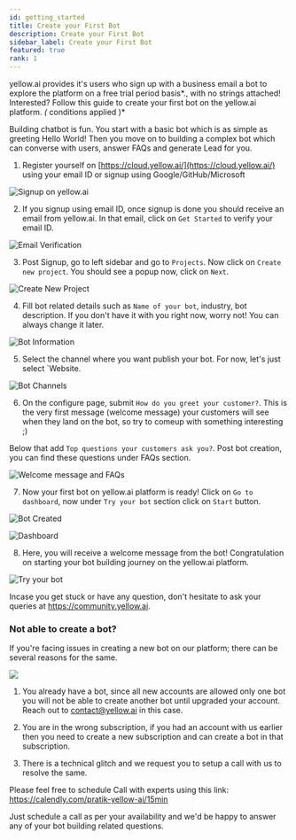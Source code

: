 ```yaml
---
id: getting_started
title: Create your First Bot
description: Create your First Bot
sidebar_label: Create your First Bot
featured: true
rank: 1
---
```


yellow.ai provides it's users who sign up with a business email a bot to explore the platform on a free trial period basis*., with no strings attached! Interested? Follow this guide to create your first bot on the yellow.ai platform. *(* conditions applied )*

Building chatbot is fun. You start with a basic bot which is as simple as greeting Hello World! Then you move on to building a complex bot which can converse with users, answer FAQs and generate Lead for you.

1. Register yourself on [https://cloud.yellow.ai/](https://cloud.yellow.ai/) using your email ID or signup using Google/GitHub/Microsoft

![Signup on yellow.ai](https://cdn.yellowmessenger.com/MJ0Yf1TM0ULY1615871791935.png)

2. If you signup using email ID, once signup is done you should receive an email from yellow.ai. In that email, click on `Get Started` to verify your email ID.

![Email Verification](https://cdn.yellowmessenger.com/IrlOfhnG4q0T1615871862150.png)

3. Post Signup, go to left sidebar and go to `Projects`. Now click on `Create new project`. You should see a popup now, click on `Next`.

![Create New Project](https://cdn.yellowmessenger.com/5s1I16EvajAu1615871892518.png)

4. Fill bot related details such as `Name of your bot`, industry, bot description. If you don't have it with you right now, worry not! You can always change it later.

![Bot Information](https://cdn.yellowmessenger.com/hikSW5o26P2O1615871943327.png)

5. Select the channel where you want publish your bot. For now, let's just select `Website. 

![Bot Channels](https://cdn.yellowmessenger.com/RGhqDRMNsijr1615871987933.png)

6. On the configure page, submit `How do you greet your customer?`. This is the very first message (welcome message) your customers will see when they land on the bot, so try to comeup with something interesting ;) 

Below that add `Top questions your customers ask you?`. Post bot creation, you can find these questions under FAQs section. 

![Welcome message and FAQs](https://cdn.yellowmessenger.com/8VBINI9eUrZb1615872033880.png)

7. Now your first bot on yellow.ai platform is ready! Click on `Go to dashboard`, now under `Try your bot` section click on `Start` button.

![Bot Created](https://cdn.yellowmessenger.com/K8x4bYNocdTo1615872082754.png)

![Dashboard](https://cdn.yellowmessenger.com/Iyl5S3lw9S1Q1615872138341.png)

8. Here, you will receive a welcome message from the bot! Congratulation on starting your bot building journey on the yellow.ai platform.

![Try your bot](https://cdn.yellowmessenger.com/Izh8OXnIkAdm1615872173369.png)

Incase you get stuck or have any question, don't hesitate to ask your queries at https://community.yellow.ai.

### Not able to create a bot?

If you're facing issues in creating a new bot on our platform; there can be several reasons for the same.

![](https://i.imgur.com/OR9vYtF.png)

1. You already have a bot, since all new accounts are allowed only one bot you will not be able to create another bot until upgraded your account. Reach out to contact@yellow.ai in this case.

2. You are in the wrong subscription, if you had an account with us earlier then you need to create a new subscription and can create a bot in that subscription.

3. There is a technical glitch and we request you to setup a call with us to resolve the same.

Please feel free to schedule Call with experts using this link: https://calendly.com/pratik-yellow-ai/15min

Just schedule a call as per your availability and we'd be happy to answer any of your bot building related questions.
